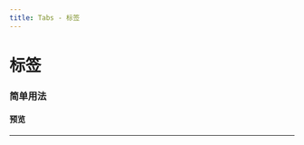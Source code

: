 ```yaml
---
title: Tabs - 标签
---
```

# 标签

### 简单用法

#### 预览

<hr><br>
<ClientOnly>
  <tabs-demo></tabs-demo>
</ClientOnly>
